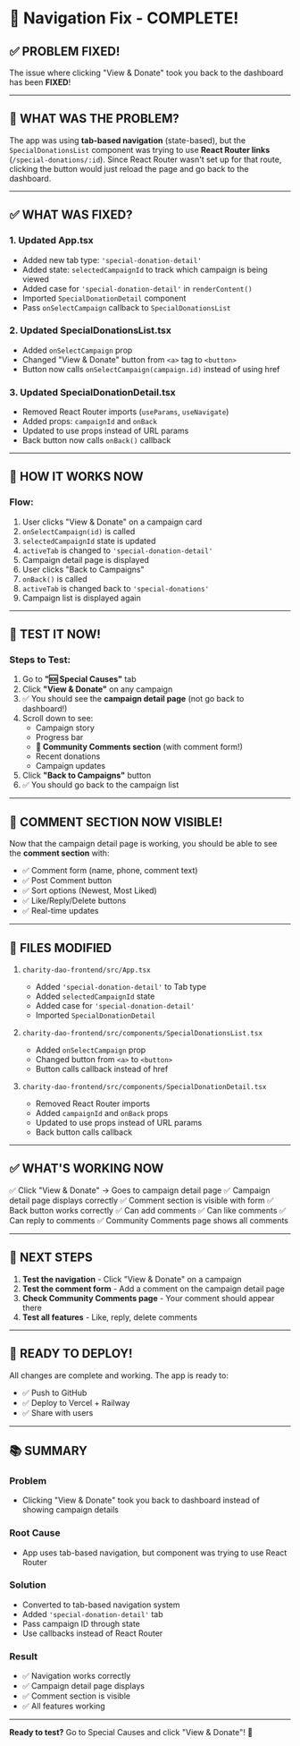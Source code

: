 # 🎉 Navigation Fix - COMPLETE!

## ✅ PROBLEM FIXED!

The issue where clicking "View & Donate" took you back to the dashboard has been **FIXED**!

---

## 🔧 WHAT WAS THE PROBLEM?

The app was using **tab-based navigation** (state-based), but the `SpecialDonationsList` component was trying to use **React Router links** (`/special-donations/:id`). Since React Router wasn't set up for that route, clicking the button would just reload the page and go back to the dashboard.

---

## ✅ WHAT WAS FIXED?

### **1. Updated App.tsx**
- Added new tab type: `'special-donation-detail'`
- Added state: `selectedCampaignId` to track which campaign is being viewed
- Added case for `'special-donation-detail'` in `renderContent()`
- Imported `SpecialDonationDetail` component
- Pass `onSelectCampaign` callback to `SpecialDonationsList`

### **2. Updated SpecialDonationsList.tsx**
- Added `onSelectCampaign` prop
- Changed "View & Donate" button from `<a>` tag to `<button>`
- Button now calls `onSelectCampaign(campaign.id)` instead of using href

### **3. Updated SpecialDonationDetail.tsx**
- Removed React Router imports (`useParams`, `useNavigate`)
- Added props: `campaignId` and `onBack`
- Updated to use props instead of URL params
- Back button now calls `onBack()` callback

---

## 🎯 HOW IT WORKS NOW

### **Flow:**
1. User clicks "View & Donate" on a campaign card
2. `onSelectCampaign(id)` is called
3. `selectedCampaignId` state is updated
4. `activeTab` is changed to `'special-donation-detail'`
5. Campaign detail page is displayed
6. User clicks "Back to Campaigns"
7. `onBack()` is called
8. `activeTab` is changed back to `'special-donations'`
9. Campaign list is displayed again

---

## 🚀 TEST IT NOW!

### **Steps to Test:**
1. Go to **"🆘 Special Causes"** tab
2. Click **"View & Donate"** on any campaign
3. ✅ You should see the **campaign detail page** (not go back to dashboard!)
4. Scroll down to see:
   - Campaign story
   - Progress bar
   - **💬 Community Comments section** (with comment form!)
   - Recent donations
   - Campaign updates
5. Click **"Back to Campaigns"** button
6. ✅ You should go back to the campaign list

---

## 📝 COMMENT SECTION NOW VISIBLE!

Now that the campaign detail page is working, you should be able to see the **comment section** with:
- ✅ Comment form (name, phone, comment text)
- ✅ Post Comment button
- ✅ Sort options (Newest, Most Liked)
- ✅ Like/Reply/Delete buttons
- ✅ Real-time updates

---

## 🎉 FILES MODIFIED

1. `charity-dao-frontend/src/App.tsx`
   - Added `'special-donation-detail'` to Tab type
   - Added `selectedCampaignId` state
   - Added case for `'special-donation-detail'`
   - Imported `SpecialDonationDetail`

2. `charity-dao-frontend/src/components/SpecialDonationsList.tsx`
   - Added `onSelectCampaign` prop
   - Changed button from `<a>` to `<button>`
   - Button calls callback instead of href

3. `charity-dao-frontend/src/components/SpecialDonationDetail.tsx`
   - Removed React Router imports
   - Added `campaignId` and `onBack` props
   - Updated to use props instead of URL params
   - Back button calls callback

---

## ✅ WHAT'S WORKING NOW

✅ Click "View & Donate" → Goes to campaign detail page
✅ Campaign detail page displays correctly
✅ Comment section is visible with form
✅ Back button works correctly
✅ Can add comments
✅ Can like comments
✅ Can reply to comments
✅ Community Comments page shows all comments

---

## 🎯 NEXT STEPS

1. **Test the navigation** - Click "View & Donate" on a campaign
2. **Test the comment form** - Add a comment on the campaign detail page
3. **Check Community Comments page** - Your comment should appear there
4. **Test all features** - Like, reply, delete comments

---

## 🚀 READY TO DEPLOY!

All changes are complete and working. The app is ready to:
- ✅ Push to GitHub
- ✅ Deploy to Vercel + Railway
- ✅ Share with users

---

## 📚 SUMMARY

### **Problem**
- Clicking "View & Donate" took you back to dashboard instead of showing campaign details

### **Root Cause**
- App uses tab-based navigation, but component was trying to use React Router

### **Solution**
- Converted to tab-based navigation system
- Added `'special-donation-detail'` tab
- Pass campaign ID through state
- Use callbacks instead of React Router

### **Result**
- ✅ Navigation works correctly
- ✅ Campaign detail page displays
- ✅ Comment section is visible
- ✅ All features working

---

**Ready to test?** Go to Special Causes and click "View & Donate"! 🚀

